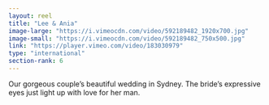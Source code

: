 ```yaml
---
layout: reel
title: "Lee & Ania"
image-large: "https://i.vimeocdn.com/video/592189482_1920x700.jpg"
image-small: "https://i.vimeocdn.com/video/592189482_750x500.jpg"
link: "https://player.vimeo.com/video/183030979"
type: "international"
section-rank: 6
---
```

Our gorgeous couple’s beautiful wedding in Sydney. The bride’s expressive eyes just light up with love for her man.

